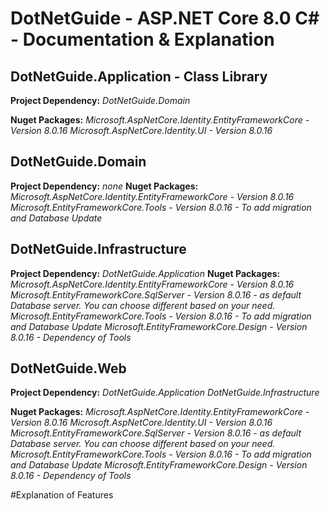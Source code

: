 # DotNetGuide - ASP.NET Core 8.0 C# - Documentation & Explanation

## DotNetGuide.Application - Class Library
**Project Dependency:** _DotNetGuide.Domain_

**Nuget Packages:** 
_Microsoft.AspNetCore.Identity.EntityFrameworkCore - Version 8.0.16
Microsoft.AspNetCore.Identity.UI - Version 8.0.16_


## DotNetGuide.Domain
**Project Dependency:** _none_
**Nuget Packages:** 
_Microsoft.AspNetCore.Identity.EntityFrameworkCore - Version 8.0.16
Microsoft.EntityFrameworkCore.Tools - Version 8.0.16 - To add migration and Database Update_

## DotNetGuide.Infrastructure
**Project Dependency:** _DotNetGuide.Application_
**Nuget Packages:** 
_Microsoft.AspNetCore.Identity.EntityFrameworkCore - Version 8.0.16
Microsoft.EntityFrameworkCore.SqlServer - Version 8.0.16 - as default Database server. You can choose different based on your need.
Microsoft.EntityFrameworkCore.Tools - Version 8.0.16 - To add migration and Database Update
Microsoft.EntityFrameworkCore.Design - Version 8.0.16 - Dependency of Tools_

## DotNetGuide.Web
**Project Dependency:**
_DotNetGuide.Application
DotNetGuide.Infrastructure_

**Nuget Packages:** 
_Microsoft.AspNetCore.Identity.EntityFrameworkCore - Version 8.0.16
Microsoft.AspNetCore.Identity.UI - Version 8.0.16
Microsoft.EntityFrameworkCore.SqlServer - Version 8.0.16 - as default Database server. You can choose different based on your need.
Microsoft.EntityFrameworkCore.Tools - Version 8.0.16 - To add migration and Database Update
Microsoft.EntityFrameworkCore.Design - Version 8.0.16 - Dependency of Tools_

#Explanation of Features

